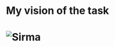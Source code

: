 <h1> My vision of the task <h1>
  
![Sirma](https://user-images.githubusercontent.com/40591640/227733557-397c806c-09b4-42af-a0d8-7c5c9a82e650.jpeg)
